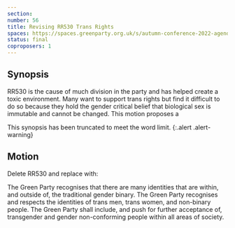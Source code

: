 ```yaml
---
section:
number: 56
title: Revising RR530 Trans Rights
spaces: https://spaces.greenparty.org.uk/s/autumn-conference-2022-agenda-forum/?contentId=98510
status: final
coproposers: 1
---
```

## Synopsis
RR530 is the cause of much division in the party and has helped create a toxic environment. Many want to support trans rights but find it difficult to do so because they hold the gender critical belief that biological sex is immutable and cannot be changed. This motion proposes a

This synopsis has been truncated to meet the word limit.
{:.alert .alert-warning}

## Motion
Delete RR530 and replace with:

The Green Party recognises that there are many identities that are within, and outside of, the traditional gender binary. The Green Party recognises and respects the identities of trans men, trans women, and non-binary people. The Green Party shall include, and push for further acceptance of, transgender and gender non-conforming people within all areas of society.
